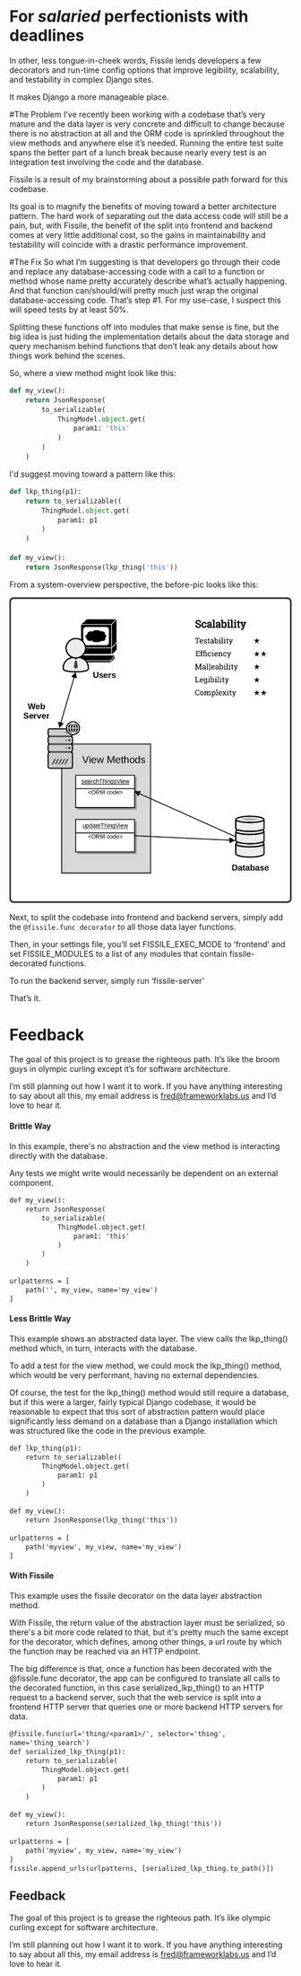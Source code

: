# For *salaried* perfectionists with deadlines
In other, less tongue-in-cheek words, Fissile lends developers a few decorators
and run-time config options that improve legibility, scalability, and testability
in complex Django sites.

It makes Django a more manageable place.

#The Problem
I’ve recently been working with a codebase that’s very mature and the data layer
is very concrete and difficult to change because there is no abstraction at all
and the ORM code is sprinkled throughout the view methods and anywhere else it’s
needed.  Running the entire test suite spans the better part of a lunch break
because nearly every test is an integration test involving the code and the 
database.

Fissile is a result of my brainstorming about a possible path forward for this 
codebase.

Its goal is to magnify the benefits of moving toward a better architecture 
pattern.  The hard work of separating out the data access code will still be a 
pain, but, with Fissile, the benefit of the split into frontend and backend comes 
at very little additional cost, so the gains in maintainability and testability 
will coincide with a drastic performance improvement.

#The Fix
So what I’m suggesting is that developers go through their code and replace any 
database-accessing code with a call to a function or method whose name pretty 
accurately describe what’s actually happening.  And that function can/should/will 
pretty much just wrap the original database-accessing code.  That’s step #1.  For 
my use-case, I suspect this will speed tests by at least 50%.

Splitting these functions off into modules that make  sense is fine, but the big 
idea is just hiding the implementation details about the data storage and query 
mechanism behind functions that don’t leak any details about how things work 
behind the scenes.

So, where a view method might look like this:
```python
def my_view():
    return JsonResponse(
        to_serializable(
            ThingModel.object.get(
                param1: 'this'
            )
        )
    )
```
I'd suggest moving toward a pattern like this:
```python
def lkp_thing(p1):
    return to_serializable((
        ThingModel.object.get(
            param1: p1
        )
    )

def my_view():
    return JsonResponse(lkp_thing('this'))
```

From a system-overview perspective, the before-pic looks like this:

![concrete](https://github.com/FredAtLandMetrics/django-fissile/blob/master/static/images/concrete.png?raw=true "Concrete Data Layer Architecture")

Next, to split the codebase into frontend and backend servers, simply add the 
`@fissile.func decorator` to all those data layer functions.

Then, in your settings file, you’ll set FISSILE_EXEC_MODE to ‘frontend’ and set 
FISSILE_MODULES to a list of any modules that contain fissile-decorated functions.

To run the backend server, simply run ‘fissile-server’

That’s it.

# Feedback
The goal of this project is to grease the righteous path.  It’s like the broom guys
 in olympic curling except it’s for software architecture.
 
I’m still planning out how I want it to work.  If you have anything interesting to 
say about all this, my email address is fred@frameworklabs.us and I’d love to hear 
it.

#### Brittle Way
In this example, there's no abstraction and the view method is interacting directly with the database.

Any tests we might write would necessarily be dependent on an external component.
```
def my_view():
    return JsonResponse(
        to_serializable(
            ThingModel.object.get(
                param1: 'this'
            )
        )
    )
    
urlpatterns = [
    path('', my_view, name='my_view')
]
```

#### Less Brittle Way
This example shows an abstracted data layer.  The view calls the lkp_thing() method which,
in turn, interacts with the database.

To add a test for the view method, we could mock the lkp_thing() method, which would be
very performant, having no external dependencies.

Of course, the test for the lkp_thing() method would still require a database, but if this
were a larger, fairly typical Django codebase, it would be reasonable to expect that this
sort of abstraction pattern would place significantly less demand on a database than a Django
installation which was structured like the code in the previous example.

```
def lkp_thing(p1):
    return to_serializable((
        ThingModel.object.get(
            param1: p1
        )
    )

def my_view():
    return JsonResponse(lkp_thing('this'))
    
urlpatterns = [
    path('myview', my_view, name='my_view')
]
```

#### With Fissile
This example uses the fissile decorator on the data layer abstraction method.

With Fissile, the return value of the abstraction layer must be serialized, so there's
a bit more code related to that, but it's pretty much the same except for the decorator,
which defines, among other things, a url route by which the function may be reached via an
HTTP endpoint.

The big difference is that, once a function has been decorated with the @fissile.func
decorator, the app can be configured to translate all calls to the decorated function,
in this case serialized_lkp_thing() to an HTTP request to a backend server, such that the
web service is split into a frontend HTTP server that queries one or more backend HTTP
servers for data.
```
@fissile.func(url='thing/<param1>/', selector='thing', name='thing_search')
def serialized_lkp_thing(p1):
    return to_serializable(
        ThingModel.object.get(
            param1: p1
        )
    )

def my_view():
    return JsonResponse(serialized_lkp_thing('this'))
    
urlpatterns = [
    path('myview', my_view, name='my_view')
]
fissile.append_urls(urlpatterns, [serialized_lkp_thing.to_path()])
```

## Feedback
The goal of this project is to grease the righteous path.  It’s like olympic curling 
except for software architecture.

I’m still planning out how I want it to work.  If you have anything interesting to say
 about all this, my email address is fred@frameworklabs.us and I’d love to hear it.
